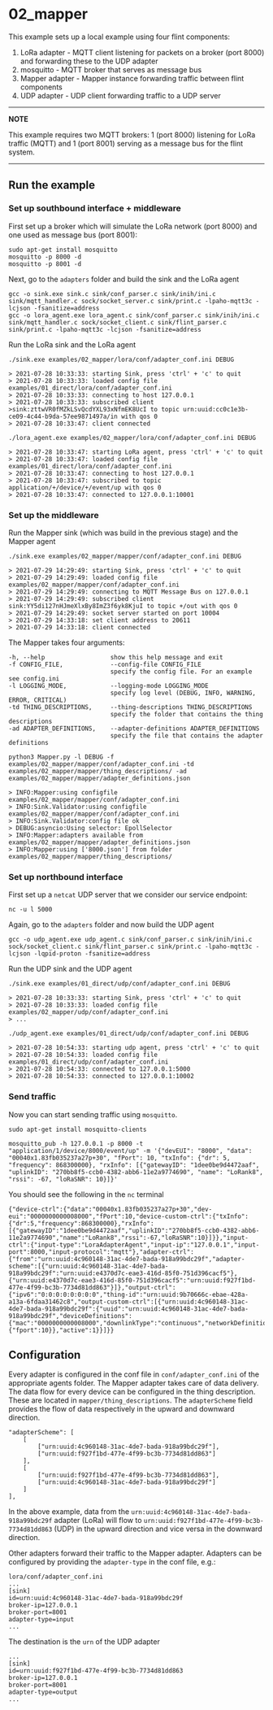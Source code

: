 # 02_mapper
This example sets up a local example using four flint components:
1. LoRa adapter - MQTT client listening for packets on a broker (port 8000) and forwarding these to the UDP adapter
2. mosquitto - MQTT broker that serves as message bus
3. Mapper adapter - Mapper instance forwarding traffic between flint components
4. UDP adapter - UDP client forwarding traffic to a UDP server

---
**NOTE**

This example requires two MQTT brokers: 1 (port 8000) listening for LoRa traffic (MQTT) and 1 (port 8001) serving as a message bus for the flint system.

---

## Run the example
### Set up southbound interface + middleware
First set up a broker which will simulate the LoRa network (port 8000) and one used as message bus (port 8001):
```
sudo apt-get install mosquitto
mosquitto -p 8000 -d
mosquitto -p 8001 -d
```

Next, go to the `adapters` folder and build the sink and the LoRa agent
```
gcc -o sink.exe sink.c sink/conf_parser.c sink/inih/ini.c sink/mqtt_handler.c sock/socket_server.c sink/print.c -lpaho-mqtt3c -lcjson -fsanitize=address
gcc -o lora_agent.exe lora_agent.c sink/conf_parser.c sink/inih/ini.c sink/mqtt_handler.c sock/socket_client.c sink/flint_parser.c sink/print.c -lpaho-mqtt3c -lcjson -fsanitize=address
```

Run the LoRa sink and the LoRa agent
```
./sink.exe examples/02_mapper/lora/conf/adapter_conf.ini DEBUG

> 2021-07-28 10:33:33: starting Sink, press 'ctrl' + 'c' to quit
> 2021-07-28 10:33:33: loaded config file examples/01_direct/lora/conf/adapter_conf.ini
> 2021-07-28 10:33:33: connecting to host 127.0.0.1
> 2021-07-28 10:33:33: subscribed client >sink:zttwVR0fMZkLSvQcdYXL93xNfmEK8UcI to topic urn:uuid:cc0c1e3b-ce09-4c44-b9da-57ee9871497a/in with qos 0
> 2021-07-28 10:33:47: client connected 

```

```
./lora_agent.exe examples/02_mapper/lora/conf/adapter_conf.ini DEBUG

> 2021-07-28 10:33:47: starting LoRa agent, press 'ctrl' + 'c' to quit
> 2021-07-28 10:33:47: loaded config file examples/01_direct/lora/conf/adapter_conf.ini
> 2021-07-28 10:33:47: connecting to host 127.0.0.1
> 2021-07-28 10:33:47: subscribed to topic application/+/device/+/event/up with qos 0
> 2021-07-28 10:33:47: connected to 127.0.0.1:10001

```

### Set up the middleware

Run the Mapper sink (which was build in the previous stage) and the Mapper agent
```
./sink.exe examples/02_mapper/mapper/conf/adapter_conf.ini DEBUG

> 2021-07-29 14:29:49: starting Sink, press 'ctrl' + 'c' to quit
> 2021-07-29 14:29:49: loaded config file examples/02_mapper/mapper/conf/adapter_conf.ini
> 2021-07-29 14:29:49: connecting to MQTT Message Bus on 127.0.0.1
> 2021-07-29 14:29:49: subscribed client sink:YY5di127nHJmeXlxBy8ImZ3f6yk8KjuI to topic +/out with qos 0
> 2021-07-29 14:29:49: socket server started on port 10004 
> 2021-07-29 14:33:18: set client address to 20611
> 2021-07-29 14:33:18: client connected 

```

The Mapper takes four arguments:
```
-h, --help          		show this help message and exit
-f CONFIG_FILE, 			--config-file CONFIG_FILE
                    		specify the config file. For an example see config.ini
-l LOGGING_MODE, 			--logging-mode LOGGING_MODE
                        	specify log level (DEBUG, INFO, WARNING, ERROR, CRITICAL)
-td THING_DESCRIPTIONS, 	--thing-descriptions THING_DESCRIPTIONS
                       		specify the folder that contains the thing descriptions
-ad ADAPTER_DEFINITIONS, 	--adapter-definitions ADAPTER_DEFINITIONS
                        	specify the file that contains the adapter definitions

```

```
python3 Mapper.py -l DEBUG -f examples/02_mapper/mapper/conf/adapter_conf.ini -td examples/02_mapper/mapper/thing_descriptions/ -ad examples/02_mapper/mapper/adapter_definitions.json

> INFO:Mapper:using configfile examples/02_mapper/mapper/conf/adapter_conf.ini
> INFO:Sink.Validator:using configfile examples/02_mapper/mapper/conf/adapter_conf.ini
> INFO:Sink.Validator:config file ok
> DEBUG:asyncio:Using selector: EpollSelector
> INFO:Mapper:adapters available from examples/02_mapper/mapper/adapter_definitions.json
> INFO:Mapper:using ['8000.json'] from folder examples/02_mapper/mapper/thing_descriptions/

```


### Set up northbound interface
First set up a `netcat` UDP server that we consider our service endpoint:
```
nc -u l 5000
```

Again, go to the `adapters` folder and now build the UDP agent
```
gcc -o udp_agent.exe udp_agent.c sink/conf_parser.c sink/inih/ini.c sock/socket_client.c sink/flint_parser.c sink/print.c -lpaho-mqtt3c -lcjson -lqpid-proton -fsanitize=address
```

Run the UDP sink and the UDP agent
```
./sink.exe examples/01_direct/udp/conf/adapter_conf.ini DEBUG

> 2021-07-28 10:33:33: starting Sink, press 'ctrl' + 'c' to quit
> 2021-07-28 10:33:33: loaded config file examples/02_mapper/udp/conf/adapter_conf.ini
> ...
```

```
./udp_agent.exe examples/01_direct/udp/conf/adapter_conf.ini DEBUG

> 2021-07-28 10:54:33: starting udp agent, press 'ctrl' + 'c' to quit
> 2021-07-28 10:54:33: loaded config file examples/01_direct/udp/conf/adapter_conf.ini
> 2021-07-28 10:54:33: connected to 127.0.0.1:5000
> 2021-07-28 10:54:33: connected to 127.0.0.1:10002

```

### Send traffic
Now you can start sending traffic using `mosquitto`.
```
sudo apt-get install mosquitto-clients

mosquitto_pub -h 127.0.0.1 -p 8000 -t "application/1/device/8000/event/up" -m '{"devEUI": "8000", "data": "00040x1.83fb035237a27p+30", "fPort": 10, "txInfo": {"dr": 5, "frequency": 868300000}, "rxInfo": [{"gatewayID": "1dee0be9d4472aaf", "uplinkID": "270bb8f5-ccb0-4382-abb6-11e2a9774690", "name": "LoRank8", "rssi": -67, "loRaSNR": 10}]}'
```

You should see the following in the `nc` terminal
```
{"device-ctrl":{"data":"00040x1.83fb035237a27p+30","dev-eui":"0000000000008000","fPort":10,"device-custom-ctrl":{"txInfo":{"dr":5,"frequency":868300000},"rxInfo":[{"gatewayID":"1dee0be9d4472aaf","uplinkID":"270bb8f5-ccb0-4382-abb6-11e2a9774690","name":"LoRank8","rssi":-67,"loRaSNR":10}]}},"input-ctrl":{"input-type":"LoraAdapterAgent","input-ip":"127.0.0.1","input-port":8000,"input-protocol":"mqtt"},"adapter-ctrl":{"from":"urn:uuid:4c960148-31ac-4de7-bada-918a99bdc29f","adapter-scheme":[{"urn:uuid:4c960148-31ac-4de7-bada-918a99bdc29f":"urn:uuid:e4370d7c-eae3-416d-85f0-751d396cacf5"},{"urn:uuid:e4370d7c-eae3-416d-85f0-751d396cacf5":"urn:uuid:f927f1bd-477e-4f99-bc3b-7734d81dd863"}]},"output-ctrl":{"ipv6":"0:0:0:0:0:0:0:0","thing-id":"urn:uuid:9b70666c-ebae-428a-a13a-6fdaa31462c8","output-custom-ctrl":[{"urn:uuid:4c960148-31ac-4de7-bada-918a99bdc29f":{"uuid":"urn:uuid:4c960148-31ac-4de7-bada-918a99bdc29f","deviceDefinitions":{"mac":"0000000000008000","downlinkType":"continuous","networkDefinitions":{"fport":10}},"active":1}}]}}
```

## Configuration
Every adapter is configured in the conf file in `conf/adapter_conf.ini` of the appropriate agents folder.
The Mapper adapter takes care of data delivery. The data flow for every device can be configured in the thing description. These are located in `mapper/thing_descriptions`. The `adapterScheme` field provides the flow of data respectively in the upward and downward direction.

```
"adapterScheme": [
	[
		["urn:uuid:4c960148-31ac-4de7-bada-918a99bdc29f"],
		["urn:uuid:f927f1bd-477e-4f99-bc3b-7734d81dd863"]
	],
	[
		["urn:uuid:f927f1bd-477e-4f99-bc3b-7734d81dd863"],
		["urn:uuid:4c960148-31ac-4de7-bada-918a99bdc29f"]
	]
],

```
In the above example, data from the `urn:uuid:4c960148-31ac-4de7-bada-918a99bdc29f` adapter (LoRa) will flow to `urn:uuid:f927f1bd-477e-4f99-bc3b-7734d81dd863` (UDP) in the upward direction and vice versa in the downward direction.


Other adapters forward their traffic to the Mapper adapter. Adapters can be configured by providing the `adapter-type` in the conf file, e.g.:

```
lora/conf/adapter_conf.ini
...
[sink]
id=urn:uuid:4c960148-31ac-4de7-bada-918a99bdc29f
broker-ip=127.0.0.1
broker-port=8001
adapter-type=input
...
```

The destination is the `urn` of the UDP adapter
```
...
[sink]
id=urn:uuid:f927f1bd-477e-4f99-bc3b-7734d81dd863
broker-ip=127.0.0.1
broker-port=8001
adapter-type=output
...

```
